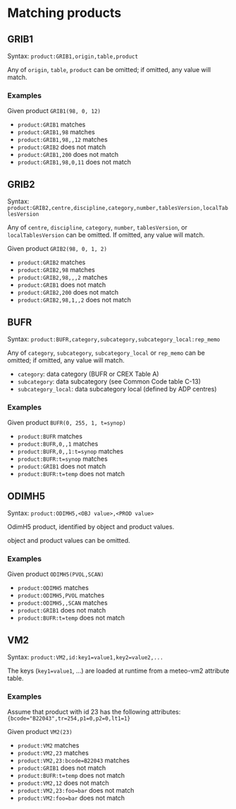 # Matching products

## GRIB1

Syntax: `product:GRIB1,origin,table,product`

Any of `origin`, `table`, `product` can be omitted; if omitted, any value will
match.

### Examples

Given product `GRIB1(98, 0, 12)`

* `product:GRIB1` matches
* `product:GRIB1,98` matches
* `product:GRIB1,98,,12` matches
* `product:GRIB2` does not match
* `product:GRIB1,200` does not match
* `product:GRIB1,98,0,11` does not match


## GRIB2

Syntax: `product:GRIB2,centre,discipline,category,number,tablesVersion,localTablesVersion`

Any of `centre`, `discipline`, `category`, `number`, `tablesVersion`, or
`localTablesVersion` can be omitted. If omitted, any value will match.

Given product `GRIB2(98, 0, 1, 2)`

* `product:GRIB2` matches
* `product:GRIB2,98` matches
* `product:GRIB2,98,,,2` matches
* `product:GRIB1` does not match
* `product:GRIB2,200` does not match
* `product:GRIB2,98,1,,2` does not match


## BUFR

Syntax: `product:BUFR,category,subcategory,subcategory_local:rep_memo`

Any of `category`, `subcategory`, `subcategory_local` or `rep_memo` can be
omitted; if omitted, any value will match.

* `category`: data category (BUFR or CREX Table A)
* `subcategory`: data subcategory (see Common Code table C-13)
* `subcategory_local`: data subcategory local (defined by ADP centres)

### Examples

Given product `BUFR(0, 255, 1, t=synop)`

* `product:BUFR` matches
* `product:BUFR,0,,1` matches
* `product:BUFR,0,,1:t=synop` matches
* `product:BUFR:t=synop` matches
* `product:GRIB1` does not match
* `product:BUFR:t=temp` does not match


## ODIMH5

Syntax: `product:ODIMH5,<OBJ value>,<PROD value>`

OdimH5 product, identified by object and product values.

object and product values can be omitted.

### Examples

Given product `ODIMH5(PVOL,SCAN)`

* `product:ODIMH5` matches
* `product:ODIMH5,PVOL` matches
* `product:ODIMH5,,SCAN` matches
* `product:GRIB1` does not match
* `product:BUFR:t=temp` does not match


## VM2

Syntax: `product:VM2,id:key1=value1,key2=value2,...`

The keys (`key1=value1`, …) are loaded at runtime from a meteo-vm2 attribute
table.

### Examples

Assume that product with id 23 has the following attributes:
`{bcode="B22043",tr=254,p1=0,p2=0,lt1=1}`

Given product `VM2(23)`

* `product:VM2` matches
* `product:VM2,23` matches
* `product:VM2,23:bcode=B22043` matches
* `product:GRIB1` does not match
* `product:BUFR:t=temp` does not match
* `product:VM2,12` does not match
* `product:VM2,23:foo=bar` does not match
* `product:VM2:foo=bar` does not match

[//]: # (matched: 16, not matched: 15)
